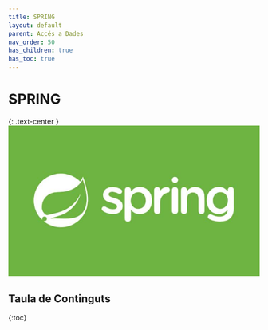```yaml
---
title: SPRING
layout: default
parent: Accés a Dades
nav_order: 50
has_children: true
has_toc: true
---
```



# SPRING
{: .text-center }
![alt text](imatges/spring.jpg)

## Taula de Continguts
{:toc}
